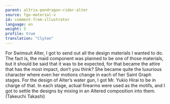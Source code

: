 ```yaml
---
parent: altria-pendragon-rider-alter
source: fgo-material-v
id: comment-from-illustrator
language: en
weight: 5
profile: true
translation: "Clyton"
---
```


For Swimsuit Alter, I got to send out all the design materials I wanted to do. The fact is, the maid component was planned to be one of those materials, but it should be said that it was to be expected, for that became the attire that has the most impact, don’t you think? She became quite the luxurious character where even her motions change in each of her Saint Graph stages. For the design of Alter’s water gun, I got Mr. Yukio Hirai to be in charge of that. In each stage, actual firearms were used as the motifs, and I got to settle the designs by mixing in an Altered composition into them. (Takeuchi Takashi)
